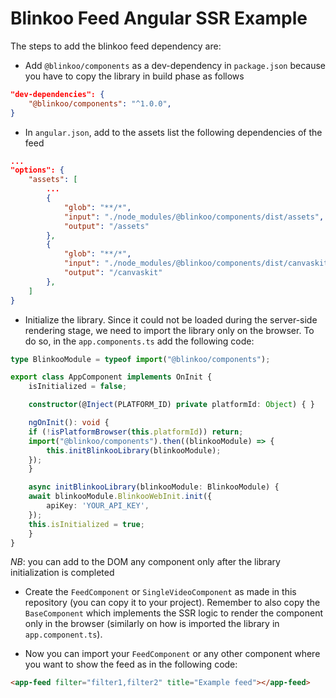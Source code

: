 # Blinkoo Feed Angular SSR Example

The steps to add the blinkoo feed dependency are:

- Add `@blinkoo/components` as a dev-dependency in `package.json` because you have to copy the library in build phase as follows
```json
"dev-dependencies": {
    "@blinkoo/components": "^1.0.0",
}
```
- In `angular.json`, add to the assets list the following dependencies of the feed
```json
...
"options": {
    "assets": [
        ...
        {
            "glob": "**/*",
            "input": "./node_modules/@blinkoo/components/dist/assets",
            "output": "/assets"
        },
        {
            "glob": "**/*",
            "input": "./node_modules/@blinkoo/components/dist/canvaskit",
            "output": "/canvaskit"
        },
    ]
}
```
- Initialize the library. Since it could not be loaded during the server-side rendering stage, we need to import the library only on the browser. To do so, in the `app.components.ts` add the following code:
```typescript
type BlinkooModule = typeof import("@blinkoo/components");

export class AppComponent implements OnInit {
    isInitialized = false;

    constructor(@Inject(PLATFORM_ID) private platformId: Object) { }

    ngOnInit(): void {
    if (!isPlatformBrowser(this.platformId)) return;
    import("@blinkoo/components").then((blinkooModule) => {
        this.initBlinkooLibrary(blinkooModule);
    });
    }

    async initBlinkooLibrary(blinkooModule: BlinkooModule) {
    await blinkooModule.BlinkooWebInit.init({
        apiKey: 'YOUR_API_KEY',
    });
    this.isInitialized = true;
    }
}
```
*NB*: you can add to the DOM any component only after the library initialization is completed

- Create the `FeedComponent` or `SingleVideoComponent` as made in this repository (you can copy it to your project). Remember to also copy the `BaseComponent` which implements the SSR logic to render the component only in the browser (similarly on how is imported the library in `app.component.ts`).

- Now you can import your `FeedComponent` or any other component where you want to show the feed as in the following code:

```html
<app-feed filter="filter1,filter2" title="Example feed"></app-feed>
```
